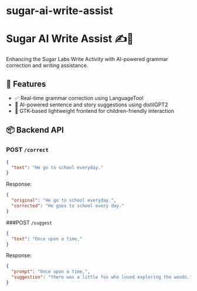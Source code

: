 # sugar-ai-write-assist

# Sugar AI Write Assist ✍️🧠

Enhancing the Sugar Labs Write Activity with AI-powered grammar correction and writing assistance.

## 🚀 Features

- ✅ Real-time grammar correction using LanguageTool
- 🧠 AI-powered sentence and story suggestions using distilGPT2
- 🎨 GTK-based lightweight frontend for children-friendly interaction

## 📦 Backend API

### POST `/correct`

```json
{
  "text": "He go to school everyday."
}
```
Response:
```json
{
  "original": "He go to school everyday.",
  "corrected": "He goes to school every day."
}
```
###POST `/suggest`
```json
{
  "text": "Once upon a time,"
}
```
Response:
```json
{
  "prompt": "Once upon a time,",
  "suggestion": "there was a little fox who loved exploring the woods."
}
```
